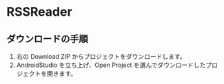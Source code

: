 # RSSReader

## ダウンロードの手順

1. 右の Download ZIP からプロジェクトをダウンロードします。
2. AndroidStudio を立ち上げ、Open Project を選んでダウンロードしたプロジェクトを開きます。
